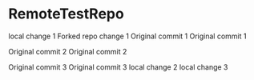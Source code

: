 # RemoteTestRepo

local change 1
Forked repo change 1
Original commit 1
Original commit 1

Original commit 2
Original commit 2

Original commit 3
Original commit 3
local change 2
local change 3
